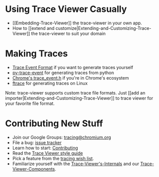 Using Trace Viewer Casually
==================================
 * [[Embedding-Trace-Viewer]] the trace-viewer in your own app.
 * How to [[extend and customize|Extending-and-Customizing-Trace-Viewer]] the trace-viewer to suit your domain

Making Traces
=============
 * [Trace Event Format](https://docs.google.com/document/d/1CvAClvFfyA5R-PhYUmn5OOQtYMH4h6I0nSsKchNAySU/edit?usp=sharing) if you want to generate traces yourself
 * [py-trace-event](https://github.com/natduca/py_trace_event) for generating traces from python
 * [Chrome's trace_event.h](https://chromium.googlesource.com/chromium/src/base/+/master/trace_event/trace_event.h) if you're in Chrome's ecosystem
 * [ftrace](https://www.kernel.org/doc/Documentation/trace/ftrace.txt) for generating traces on Linux

Note: trace-viewer supports custom trace file formats. Just [[add an importer|Extending-and-Customizing-Trace-Viewer]] to trace viewer for your favorite file format.

Contributing New Stuff
======================
 * Join our Google Groups: [tracing@chromium.org](https://groups.google.com/a/chromium.org/forum/#!forum/tracing)
 * File a bug: [issue
   tracker](https://github.com/catapult-project/catapult/issues)
 * Learn how to start: [Contributing](https://github.com/catapult-project/catapult/blob/master/CONTRIBUTING.md)
 * Read the [Trace Viewer style guide](https://docs.google.com/document/d/1MMOfywou2Oaho4jOttUk-ZSJcHVd5G5BTsD48rPrBtQ/edit)
 * Pick a feature from the [tracing wish list](https://docs.google.com/a/chromium.org/document/d/1T1UJHIgImSEPSugCt2TFrkNsraBFITPHpYFGDJStePc/preview).
 * Familiarize yourself with the [Trace-Viewer's-Internals](trace-viewer-internals.md) and our [Trace-Viewer-Components](https://github.com/catapult-project/catapult/wiki/Trace-Viewer-Components).
